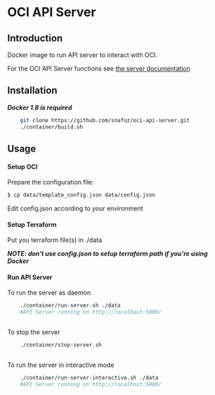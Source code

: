 # OCI API Server
## Introduction

Docker image to run API server to interact with OCI.

For the OCI API Server functions see [the server documentation](../readme.md)

## Installation

___Docker 1.8 is required___

```bash
    git clone https://github.com/snafuz/oci-api-server.git
    ./container/build.sh
```    
## Usage


#### Setup  OCI
Prepare the configuration file:

```bash
$ cp data/template_config.json data/config.json
```

Edit config.json according to your environment

####  Setup Terraform

Put you terraform file(s) in ./data

***NOTE: don't use config.json to setup terraform path if you're using Docker***

#### Run API Server
To run the server as daemon
```bash
    ./container/run-server.sh ./data
    #API Server running on http://localhost:5000/
    
```
To stop the server
```bash
    ./container/stop-server.sh
    
```

To run the server in interactive mode 

```bash
    ./container/run-server-interactive.sh ./data
    #API Server running on http://localhost:5000/
    
```
